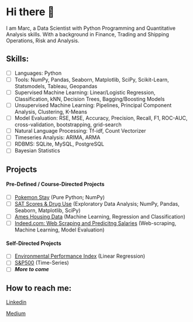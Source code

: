 # Hi there 👋

I am Marc, a Data Scientist with Python Programming and Quantitative Analysis skills. With a background in Finance, Trading and Shipping Operations, Risk and Analysis.

## Skills:
- [ ] Languages: Python
- [ ] Tools: NumPy, Pandas, Seaborn, Matplotlib, SciPy, Scikit-Learn, Statsmodels, Tableau, Geopandas
- [ ] Supervised Machine Learning: Linear/Logistic Regression, Classification, kNN, Decision Trees, Bagging/Boosting Models
- [ ] Unsupervised Machine Learning: Pipelines, Principal Component Analysis, Clustering, K-Means
- [ ] Model Evaluation: RSE, MSE, Accuracy, Precision, Recall, F1, ROC-AUC, cross-validation, bootstrapping, grid-search
- [ ] Natural Language Processing: Tf-idf, Count Vectorizer
- [ ] Timeseries Analysis: ARIMA, ARMA
- [ ] RDBMS: SQLite, MySQL, PostgreSQL
- [ ] Bayesian Statistics

## Projects

#### Pre-Defined / Course-Directed Projects

- [ ] [Pokemon Stay](https://github.com/Marc-Lodge/Pokemon_Stay) (Pure Python; NumPy)
- [ ] [SAT Scores & Drug Use](https://github.com/Marc-Lodge/) (Exploratory Data Analysis;  NumPy, Pandas, Seaborn, Matplotlib, SciPy)
- [ ] [Ames Housing Data](https://github.com/Marc-Lodge/) (Machine Learning, Regression and Classification)
- [ ] [Indeed.com: Web Scraping and Predicitng Salaries](https://github.com/Marc-Lodge/) (Web-scraping, Machine Learning, Model Evaluation)

#### Self-Directed Projects

- [ ] [Environmental Performance Index](https://github.com/Marc-Lodge/Environmental_Performance_Index) (Linear Regression)
- [ ] [S&P500](https://github.com/Marc-Lodge/) (Time-Series)
- [ ] ***More to come***

## How to reach me:
[Linkedin](www.linkedin.com/in/marc-lodge)

[Medium](https://medium.com/@marclodge)

<!--
**Lodgimus/Lodgimus** is a ✨ _special_ ✨ repository because its `README.md` (this file) appears on your GitHub profile.

Here are some ideas to get you started:

- 🔭 I’m currently working on ...
- 🌱 I’m currently learning ...
- 👯 I’m looking to collaborate on ...
- 🤔 I’m looking for help with ...
- 💬 Ask me about ...
- 📫 How to reach me: ...
- 😄 Pronouns: ...
- ⚡ Fun fact: ...
-->
